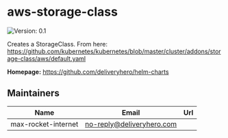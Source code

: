 # aws-storage-class

![Version: 0.1](https://img.shields.io/badge/Version-0.1-informational?style=flat-square)

Creates a StorageClass. From here: https://github.com/kubernetes/kubernetes/blob/master/cluster/addons/storage-class/aws/default.yaml

**Homepage:** <https://github.com/deliveryhero/helm-charts>

## Maintainers

| Name | Email | Url |
| ---- | ------ | --- |
| max-rocket-internet | no-reply@deliveryhero.com |  |

